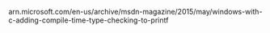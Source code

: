 




arn.microsoft.com/en-us/archive/msdn-magazine/2015/may/windows-with-c-adding-compile-time-type-checking-to-printf